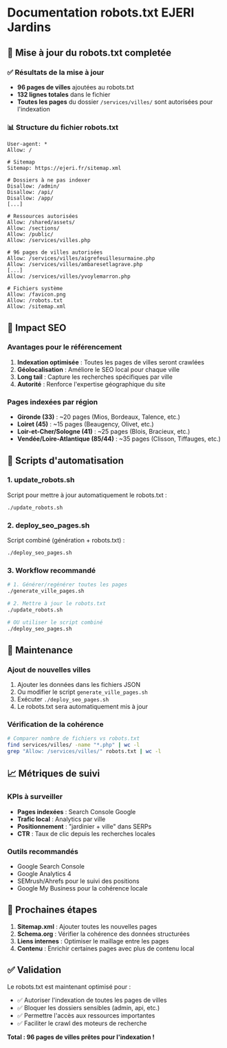 # Documentation robots.txt EJERI Jardins

## 📄 Mise à jour du robots.txt completée

### ✅ Résultats de la mise à jour

- **96 pages de villes** ajoutées au robots.txt
- **132 lignes totales** dans le fichier
- **Toutes les pages** du dossier `/services/villes/` sont autorisées pour l'indexation

### 📊 Structure du fichier robots.txt

```
User-agent: *
Allow: /

# Sitemap
Sitemap: https://ejeri.fr/sitemap.xml

# Dossiers à ne pas indexer
Disallow: /admin/
Disallow: /api/
Disallow: /app/
[...]

# Ressources autorisées
Allow: /shared/assets/
Allow: /sections/
Allow: /public/
Allow: /services/villes.php

# 96 pages de villes autorisées
Allow: /services/villes/aigrefeuillesurmaine.php
Allow: /services/villes/ambaresetlagrave.php
[...]
Allow: /services/villes/yvoylemarron.php

# Fichiers système
Allow: /favicon.png
Allow: /robots.txt
Allow: /sitemap.xml
```

## 🎯 Impact SEO

### Avantages pour le référencement
1. **Indexation optimisée** : Toutes les pages de villes seront crawlées
2. **Géolocalisation** : Améliore le SEO local pour chaque ville
3. **Long tail** : Capture les recherches spécifiques par ville
4. **Autorité** : Renforce l'expertise géographique du site

### Pages indexées par région
- **Gironde (33)** : ~20 pages (Mios, Bordeaux, Talence, etc.)
- **Loiret (45)** : ~15 pages (Beaugency, Olivet, etc.)
- **Loir-et-Cher/Sologne (41)** : ~25 pages (Blois, Bracieux, etc.)
- **Vendée/Loire-Atlantique (85/44)** : ~35 pages (Clisson, Tiffauges, etc.)

## 🤖 Scripts d'automatisation

### 1. update_robots.sh
Script pour mettre à jour automatiquement le robots.txt :
```bash
./update_robots.sh
```

### 2. deploy_seo_pages.sh
Script combiné (génération + robots.txt) :
```bash
./deploy_seo_pages.sh
```

### 3. Workflow recommandé
```bash
# 1. Générer/regénérer toutes les pages
./generate_ville_pages.sh

# 2. Mettre à jour le robots.txt
./update_robots.sh

# OU utiliser le script combiné
./deploy_seo_pages.sh
```

## 🔧 Maintenance

### Ajout de nouvelles villes
1. Ajouter les données dans les fichiers JSON
2. Ou modifier le script `generate_ville_pages.sh`
3. Exécuter `./deploy_seo_pages.sh`
4. Le robots.txt sera automatiquement mis à jour

### Vérification de la cohérence
```bash
# Comparer nombre de fichiers vs robots.txt
find services/villes/ -name "*.php" | wc -l
grep "Allow: /services/villes/" robots.txt | wc -l
```

## 📈 Métriques de suivi

### KPIs à surveiller
- **Pages indexées** : Search Console Google
- **Trafic local** : Analytics par ville
- **Positionnement** : "jardinier + ville" dans SERPs
- **CTR** : Taux de clic depuis les recherches locales

### Outils recommandés
- Google Search Console
- Google Analytics 4
- SEMrush/Ahrefs pour le suivi des positions
- Google My Business pour la cohérence locale

## 🎯 Prochaines étapes

1. **Sitemap.xml** : Ajouter toutes les nouvelles pages
2. **Schema.org** : Vérifier la cohérence des données structurées
3. **Liens internes** : Optimiser le maillage entre les pages
4. **Contenu** : Enrichir certaines pages avec plus de contenu local

## ✅ Validation

Le robots.txt est maintenant optimisé pour :
- ✅ Autoriser l'indexation de toutes les pages de villes
- ✅ Bloquer les dossiers sensibles (admin, api, etc.)
- ✅ Permettre l'accès aux ressources importantes
- ✅ Faciliter le crawl des moteurs de recherche

**Total : 96 pages de villes prêtes pour l'indexation !**
